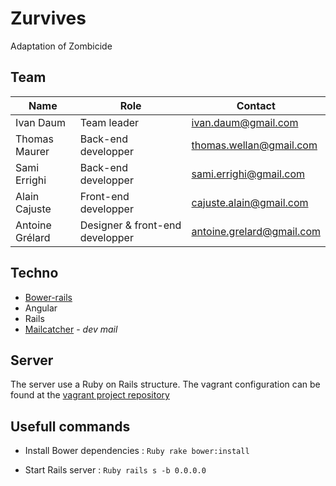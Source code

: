 # Zurvives
Adaptation of Zombicide

## Team

| Name  |  Role | Contact
| ------------- | ------------- | ------------- |
| Ivan Daum  | Team leader | ivan.daum@gmail.com |
| Thomas Maurer  | Back-end developper | thomas.wellan@gmail.com |
| Sami Errighi  | Back-end developper | sami.errighi@gmail.com |
| Alain Cajuste  | Front-end developper | cajuste.alain@gmail.com |
| Antoine Grélard  | Designer & front-end developper | antoine.grelard@gmail.com |

## Techno

* [Bower-rails](https://github.com/rharriso/bower-rails)
* Angular
* Rails
* [Mailcatcher](http://mailcatcher.me/) - *dev mail*

## Server

The server use a Ruby on Rails structure. The vagrant configuration can be found at the [vagrant project repository](https://github.com/Metali/Vagrant_init)

## Usefull commands

* Install Bower dependencies : ``` Ruby rake bower:install ```

* Start Rails server : ``` Ruby rails s -b 0.0.0.0 ```
